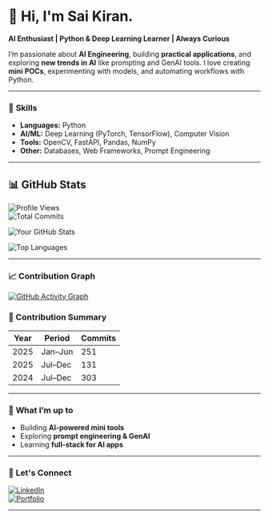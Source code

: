 # 👋 Hi, I'm Sai Kiran.

**AI Enthusiast | Python & Deep Learning Learner | Always Curious**  

I’m passionate about **AI Engineering**, building **practical applications**, and exploring **new trends in AI** like prompting and GenAI tools. I love creating **mini POCs**, experimenting with models, and automating workflows with Python.

---

### 🚀 **Skills**
- **Languages:** Python  
- **AI/ML:** Deep Learning (PyTorch, TensorFlow), Computer Vision  
- **Tools:** OpenCV, FastAPI, Pandas, NumPy  
- **Other:** Databases, Web Frameworks, Prompt Engineering  

---

## 📊 **GitHub Stats**

![Profile Views](https://komarev.com/ghpvc/?username=kishkath&style=flat-square)  
![Total Commits](https://img.shields.io/badge/Total%20Commits-685-blue)

![Your GitHub Stats](https://github-readme-stats.vercel.app/api?username=kishkath&show_icons=true&count_private=true&include_all_commits=true&theme=radical)

![Top Languages](https://github-readme-stats.vercel.app/api/top-langs/?username=kishkath&layout=compact&theme=radical)

---

### 📈 **Contribution Graph**
[![GitHub Activity Graph](https://github-readme-activity-graph.vercel.app/graph?username=kishkath&theme=react-dark)](https://github.com/kishkath)

### 📅 Contribution Summary
<!--START_SECTION:commits_table-->
| Year | Period    | Commits |
|------|-----------|---------|
| 2025 | Jan–Jun | 251 |
| 2025 | Jul–Dec | 131 |
| 2024 | Jul–Dec | 303 |
<!--END_SECTION:commits_table-->

---

### 🌱 **What I’m up to**
- Building **AI-powered mini tools**  
- Exploring **prompt engineering & GenAI**  
- Learning **full-stack for AI apps**  

---

### 💬 **Let's Connect**
[![LinkedIn](https://img.shields.io/badge/LinkedIn-Sai%20Kiran-blue?logo=linkedin)](https://www.linkedin.com/in/sai-kiran-798943197/)  
[![Portfolio](https://img.shields.io/badge/Portfolio-Visit-green)](https://workhub.onrender.com)  

---
